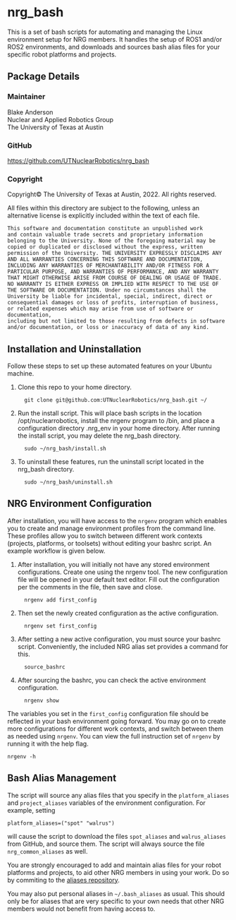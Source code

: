 # nrg_bash

This is a set of bash scripts for automating and managing the Linux environment setup for NRG members. It handles the setup of ROS1 and/or ROS2 environments, and downloads and sources bash alias files for your specific robot platforms and projects.

## Package Details
### Maintainer
Blake Anderson  
Nuclear and Applied Robotics Group  
The University of Texas at Austin

### GitHub
https://github.com/UTNuclearRobotics/nrg_bash

### Copyright

Copyright© The University of Texas at Austin, 2022. All rights reserved.
    
All files within this directory are subject to the following, unless an alternative
license is explicitly included within the text of each file.

    This software and documentation constitute an unpublished work
    and contain valuable trade secrets and proprietary information
    belonging to the University. None of the foregoing material may be
    copied or duplicated or disclosed without the express, written
    permission of the University. THE UNIVERSITY EXPRESSLY DISCLAIMS ANY
    AND ALL WARRANTIES CONCERNING THIS SOFTWARE AND DOCUMENTATION,
    INCLUDING ANY WARRANTIES OF MERCHANTABILITY AND/OR FITNESS FOR A
    PARTICULAR PURPOSE, AND WARRANTIES OF PERFORMANCE, AND ANY WARRANTY
    THAT MIGHT OTHERWISE ARISE FROM COURSE OF DEALING OR USAGE OF TRADE.
    NO WARRANTY IS EITHER EXPRESS OR IMPLIED WITH RESPECT TO THE USE OF
    THE SOFTWARE OR DOCUMENTATION. Under no circumstances shall the
    University be liable for incidental, special, indirect, direct or
    consequential damages or loss of profits, interruption of business,
    or related expenses which may arise from use of software or documentation,
    including but not limited to those resulting from defects in software
    and/or documentation, or loss or inaccuracy of data of any kind.


## Installation and Uninstallation
Follow these steps to set up these automated features on your Ubuntu machine.

<ol>
  <li>Clone this repo to your home directory.</li>
  
      git clone git@github.com:UTNuclearRobotics/nrg_bash.git ~/
      
  <li>Run the install script. This will place bash scripts in the location /opt/nuclearrobotics, install the nrgenv program to /bin, and place a configuration directory .nrg_env in your home directory. After running the install script, you may delete the nrg_bash directory.</li>
  
      sudo ~/nrg_bash/install.sh
      
  <li>To uninstall these features, run the uninstall script located in the nrg_bash directory.</li>
  
      sudo ~/nrg_bash/uninstall.sh
      
</ol>

## NRG Environment Configuration

After installation, you will have access to the ```nrgenv``` program which enables you to create and manage environment profiles from the command line. These profiles allow you to switch between different work contexts (projects, platforms, or toolsets) without editing your bashrc script. An example workflow is given below.

<ol>
  <li>After installation, you will initially not have any stored environment configurations. Create one using the nrgenv tool. The new configuration file will be opened in your default text editor. Fill out the configuration per the comments in the file, then save and close.</li>
  
      nrgenv add first_config
      
  <li>Then set the newly created configuration as the active configuration.</li>
  
      nrgenv set first_config
      
  <li>After setting a new active configuration, you must source your bashrc script. Conveniently, the included NRG alias set provides a command for this.</li>
  
      source_bashrc
      
  <li>After sourcing the bashrc, you can check the active environment configuration.</li>
  
      nrgenv show
</ol>

The variables you set in the ```first_config``` configuration file should be reflected in your bash environment going forward. You may go on to create more configurations for different work contexts, and switch between them as needed using ```nrgenv```. You can view the full instruction set of ```nrgenv``` by running it with the help flag.

    nrgenv -h

## Bash Alias Management
The script will source any alias files that you specify in the ```platform_aliases``` and ```project_aliases``` variables of the environment configuration. For example, setting

    platform_aliases=("spot" "walrus")  
    
will cause the script to download the files ```spot_aliases``` and ```walrus_aliases``` from GitHub, and source them. The script will always source the file ```nrg_common_aliases``` as well.

You are strongly encouraged to add and maintain alias files for your robot platforms and projects, to aid other NRG members in using your work. Do so by commiting to the [aliases repository](https://github.com/UTNuclearRobotics/nrg_bash_aliases).

You may also put personal aliases in ```~/.bash_aliases``` as usual. This should only be for aliases that are very specific to your own needs that other NRG members would not benefit from having access to.
